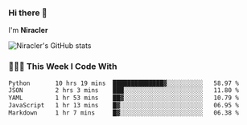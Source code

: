 ### Hi there 👋

I'm **Niracler**

![Niracler's GitHub stats](https://github-readme-stats.vercel.app/api?username=Niracler&show_icons=true)


### 👨🏻‍💻 This Week I Code With

<!--START_SECTION:waka-->

```txt
Python       10 hrs 19 mins  ██████████████▓░░░░░░░░░░   58.97 %
JSON         2 hrs 3 mins    ███░░░░░░░░░░░░░░░░░░░░░░   11.80 %
YAML         1 hr 53 mins    ██▓░░░░░░░░░░░░░░░░░░░░░░   10.79 %
JavaScript   1 hr 13 mins    █▓░░░░░░░░░░░░░░░░░░░░░░░   06.95 %
Markdown     1 hr 7 mins     █▓░░░░░░░░░░░░░░░░░░░░░░░   06.38 %
```

<!--END_SECTION:waka-->
